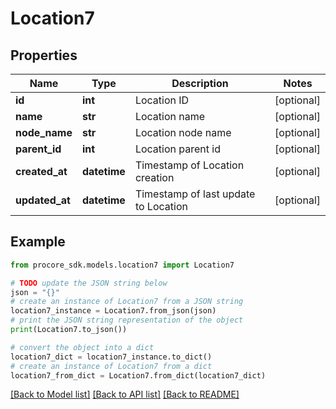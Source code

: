 # Location7


## Properties

Name | Type | Description | Notes
------------ | ------------- | ------------- | -------------
**id** | **int** | Location ID | [optional] 
**name** | **str** | Location name | [optional] 
**node_name** | **str** | Location node name | [optional] 
**parent_id** | **int** | Location parent id | [optional] 
**created_at** | **datetime** | Timestamp of Location creation | [optional] 
**updated_at** | **datetime** | Timestamp of last update to Location | [optional] 

## Example

```python
from procore_sdk.models.location7 import Location7

# TODO update the JSON string below
json = "{}"
# create an instance of Location7 from a JSON string
location7_instance = Location7.from_json(json)
# print the JSON string representation of the object
print(Location7.to_json())

# convert the object into a dict
location7_dict = location7_instance.to_dict()
# create an instance of Location7 from a dict
location7_from_dict = Location7.from_dict(location7_dict)
```
[[Back to Model list]](../README.md#documentation-for-models) [[Back to API list]](../README.md#documentation-for-api-endpoints) [[Back to README]](../README.md)


